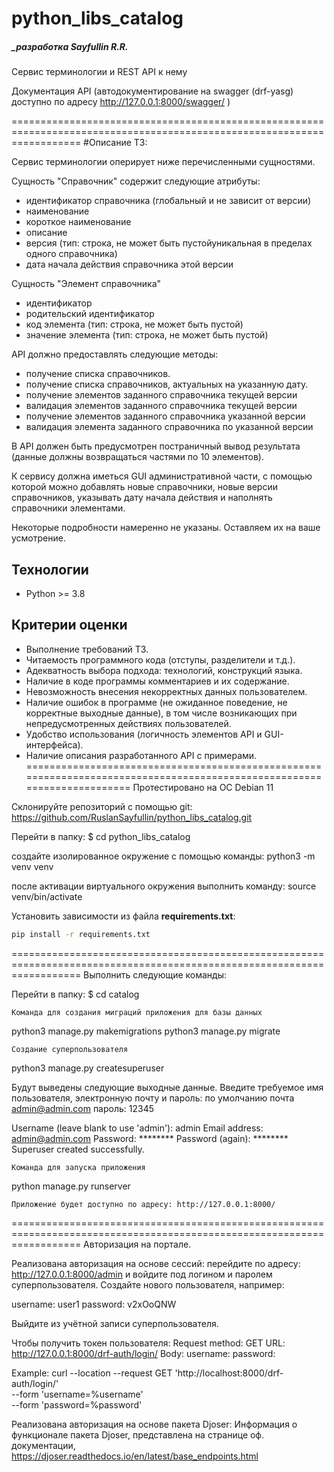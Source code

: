 # python_libs_catalog
##### _разработка Sayfullin R.R.


Cервис терминологии и REST API к нему

Документация API (автодокументирование на swagger (drf-yasg) доступно по адресу http://127.0.0.1:8000/swagger/ )

========================================================================================================================
#Описание ТЗ:

Сервис терминологии оперирует ниже перечисленными сущностями.



Сущность "Справочник" содержит следующие атрибуты:

- идентификатор справочника (глобальный и не зависит от версии)
- наименование
- короткое наименование
- описание
- версия (тип: строка,  не может быть пустойуникальная в пределах одного справочника)
- дата начала действия справочника этой версии



Сущность "Элемент справочника"

- идентификатор
- родительский идентификатор
- код элемента (тип: строка, не может быть пустой)
- значение элемента (тип: строка, не может быть пустой)



API должно предоставлять следующие методы:

- получение списка справочников.
- получение списка справочников, актуальных на указанную дату.
- получение элементов заданного справочника текущей версии
- валидация элементов заданного справочника текущей версии
- получение элементов заданного справочника указанной версии
- валидация элемента заданного справочника по указанной версии

В API должен быть предусмотрен постраничный вывод результата (данные должны возвращаться частями по 10 элементов).

К сервису должна иметься GUI административной части, с помощью которой можно добавлять новые справочники, новые версии справочников, указывать дату начала действия и наполнять справочники элементами.

Некоторые подробности намеренно не указаны. Оставляем их на ваше усмотрение.

## Технологии

* Python >= 3.8

## Критерии оценки

* Выполнение требований ТЗ.
* Читаемость программного кода (отступы, разделители и т.д.).
* Адекватность выбора подхода: технологий, конструкций языка.
* Наличие в коде программы комментариев и их содержание.
* Невозможность внесения некорректных данных пользователем.
* Наличие ошибок в программе (не ожиданное поведение, не корректные выходные данные), в том числе возникающих при непредусмотренных действиях пользователей.
* Удобство использования (логичность элементов API и GUI-интерфейса).
* Наличие описания разработанного API с примерами.
========================================================================================================================
Протестировано на ОС Debian 11

Склонируйте репозиторий с помощью git:
https://github.com/RuslanSayfullin/python_libs_catalog.git

Перейти в папку:
$ cd python_libs_catalog

создайте изолированное окружение с помощью команды:
python3 -m venv venv

после активации виртуального окружения выполнить команду:
source venv/bin/activate

Установить зависимости из файла **requirements.txt**:
```bash
pip install -r requirements.txt
```
========================================================================================================================
Выполнить следующие команды:

Перейти в папку:
$ cd catalog

    Команда для создания миграций приложения для базы данных

python3 manage.py makemigrations
python3 manage.py migrate

    Создание суперпользователя

python3 manage.py createsuperuser

Будут выведены следующие выходные данные. Введите требуемое имя пользователя, электронную почту и пароль: по умолчанию почта admin@admin.com пароль: 12345

Username (leave blank to use 'admin'): admin
Email address: admin@admin.com
Password: ********
Password (again): ********
Superuser created successfully.

    Команда для запуска приложения

python manage.py runserver

    Приложение будет доступно по адресу: http://127.0.0.1:8000/
========================================================================================================================
Авторизация на портале.

Реализована авторизация на основе сессий:
перейдите по адресу: http://127.0.0.1:8000/admin и войдите под логином и паролем суперпользователя.
Создайте нового пользователя, например:

username: user1
password: v2xOoQNW

Выйдите из учётной записи суперпользователя.

Чтобы получить токен пользователя:
Request method: GET
URL: http://127.0.0.1:8000/drf-auth/login/
Body:
    username:
    password:

Example:
curl --location --request GET 'http://localhost:8000/drf-auth/login/' \
--form 'username=%username' \
--form 'password=%password'

Реализована авторизация на основе пакета Djoser:
Информация о функционале пакета Djoser, представлена на странице оф. документации,  
https://djoser.readthedocs.io/en/latest/base_endpoints.html
